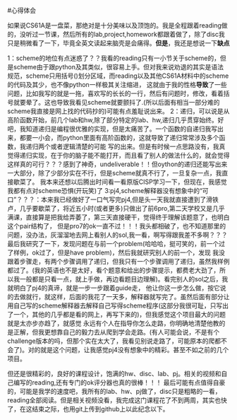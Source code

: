 #心得体会

如果说CS61A是一盘菜，那绝对是十分美味以及顶饱的。我是全程跟着reading做的，没听过一节课，然后所有的lab,project,homework都跟着做了，除了disc我只是稍微看了一下，毕竟全英文读起来脑壳是会痛得。**但是**，我还是想说一下**缺点**

1：scheme的地位有点迷惑了？？我看的reading只有一小节关于scheme的，但是scheme由于跟python及其类似，很容易上手。但对我来说劝退的其实是语法规范，scheme只用括号()划分区域，而reading以及其他CS61A材料中的scheme的代码及其少，也不像python一样极其关注缩进，
这就由于我的性格**导致**了一些问题，比如我写的就是一拖，喜欢写的长长的一行，然后有问题时，修改，看着括号就要晕了。这也导致我看见scheme就要颤抖了.(所以后面有相当一部分难的scheme我直接是网上找的代码抄的)可能有点羞耻说出来。
2：递归，可以说是从高阶函数开始，前几个lab和hw,除了部分特定的lab、hw,递归几乎贯穿始终。好吧，我知道递归是编程很优雅的实现，但是太痛苦了。一个函数的自递归我写出来，都要一小会，而python里面有高阶函数的，这就导致了递归常常涉及多个函数，我递归两个或者逻辑清楚的可能
写的出来。但是有时候一点思路没有，我真觉得递归实现，在于你的脑子能不能打开，而且看了别人的做法什么的，就会觉得这样真的可行？？？感到了神奇，undeliverable！！但oython的递归还能写出来一大部分，除了少部分实在不行，但是scheme就真不行了，一旦复杂一点，我直接歇菜了。
我本来还想以后腾出时间看一看原版CISP学习一下，但现在，我感觉我都有点对scheme恐惧(开玩笑)了
3:pj4,scheme解释器没有想象中的“可口”？？？：本来我已经做好了一口气写完pj4,但是头一天我就直接遭到了滑铁卢，几乎要歇菜了，将近五小时(或者更多)只做出了前6pro,第二天学校又是几乎满课，直接算是把我给弄萎了，第三天直接硬干，觉得终于理解该题意了，也明白这个pair结构了，
但是pro7的ok一直不过！！！我头都相破了，也不知道那里的问题，没办法，灰溜溜地去网上看别人的sol,我一看，啊写得跟我差不多啊？？？最后我研究了一下，发现问题在与前一个problem(哈哈哈，挺可笑的，前一个过了样例，ok过了，但是have problem)，然后我就研究别人的前一个，发现
我没跟着步骤走，有两个步骤调用了递归，但我只有一个步骤调用了递归，虽然我样例都过了。(我的英语也不是太好，看个题意和给出的步骤提示，都费老大劲了，所以我一般都是只看一点，就上手做，再边看题目边理解)。看完别人的sol之后，我就明白了pj4的真谛，就是一步一步跟着guide走，
他让你这一步怎么做，按它说的去做就行，就这样，后面的我花了一天多，解释器就写完了。虽然后面有部分让用自己写的scheme解释器去解释自己写得scheme程序(这部分我很可耻，只写出了一个，其他的几乎都是看的网上，再写下来的)，但我感觉这个项目最大的问题就是太亦步亦趋了，就感觉
永远有个人在指导你怎么走路，你明确地清楚他教的是正解，但我更想靠自己的毅力去从爬到学会走路。(有人可能会说，不是有个challenge版本的吗，但那个实在太大了，我看见别说走路了，可能原本的爬都不会了)。对的就是这个问题，让我感觉pj4没有想象中的精彩。甚至不如之前的几个项目。

但还是很精彩的，良好的课程设计，饱满的hw、disc、lab、pj。相关的视频和自己编写的reading,还有专门的ok评分器也真的很棒！！！
最后可能有点值得自豪的，可能是我学的速度吧，我所有的lab、hw、pj做了，disc只是粗略的一看，reading全部阅读。但是相关视频没看，我完成这门课程花了不到两周，其实也快了，在这结束之际，也用git上传到github上以此纪念以下。
